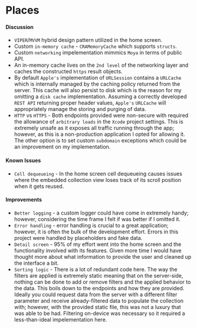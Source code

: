 # Places

#### Discussion
* `VIPER`/`MVVM` hybrid design pattern utilized in the home screen.
* Custom `in-memory cache` - `CRAMemoryCache` which supports `structs`.
* Custom `networking` impelementation mimmics `Moya` in terms of public API.
* An in-memory cache lives on the `2nd level` of the networking layer and caches the constructed `https` result objects.
* By default `Apple's` implementation of `URLSession` contains a `URLCache` which is internally managed by the caching policy returned from the server. This cache will also persist to disk which is the reason for my omitting a `disk cache` implementation. Assuming a correctly developed `REST API` returning proper header values, `Apple's` `URLCache` will appropriately manage the storing and purging of data.
* `HTTP` vs `HTTPS` - Both endpoints provided were non-secure with required the allowance of `arbitrary loads` in the `Xcode` project settings. This is extremely unsafe as it exposes all traffic running through the app; however, as this is a non-production application I opted for allowing it. The other option is to set custom `subdomain` exceptions which could be an improvement on my implementation.

#### Known Issues
* `Cell dequeueing` - In the home screen cell dequeueing causes issues where the embedded collection view loses track of its scroll position when it gets reused.

#### Improvements
* `Better logging` - a custom logger could have come in extremely handy; however, considering the time frame I felt if was better if I omitted it.
* `Error handling` - error handling is crucial to a great application; however, it is often the bulk of the development effort.  Errors in this project were handled by placeholders and fake data.
* `Detail screen` - 95% of my effort went into the home screen and the functionality involved with its features. Given more time I would have thought more about what information to provide the user and cleaned up the interface a bit.
* `Sorting logic` - There is a lot of redundant code here.  The way the filters are applied is extremely static meaning that on the server-side, nothing can be done to add or remove filters and the applied behavior to the data. This boils down to the endpoints and how they are provided. Ideally you could request data from the server with a different filter parameter and receive already-filtered data to populate the collection with; however, with the provided static file, this was not a luxury that was able to be had. Filtering on-device was necessary so it required a less-than-ideal impelementation here.
